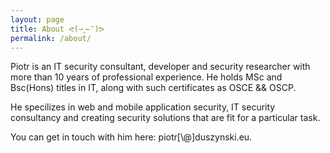 ```yaml
---
layout: page
title: About ᕙ(⇀‸↼‶)ᕗ 
permalink: /about/
---
```


Piotr is an IT security consultant, developer and security researcher with more than 10 years of professional experience.
He holds MSc and Bsc(Hons) titles in IT, along with such certificates as OSCE && OSCP.

He specilizes in web and mobile application security, IT security consultancy and creating security solutions that are fit for a particular task. 

You can get in touch with him here: piotr[\\\@]duszynski.eu.



